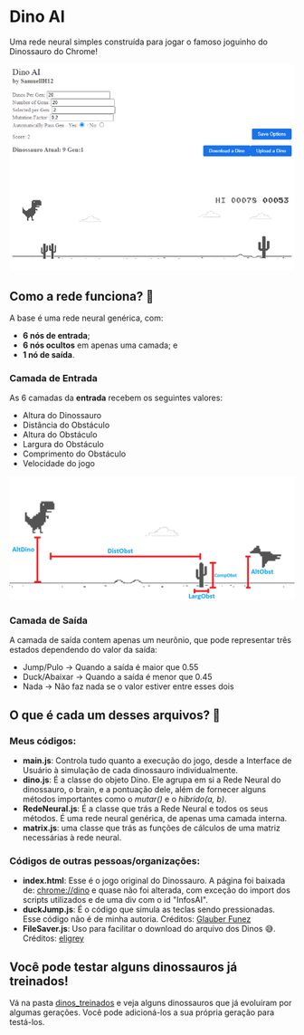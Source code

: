 # Dino AI
Uma rede neural simples construída para jogar o famoso joguinho do Dinossauro do Chrome!

![UI](./readme_images/DinoAI_UI_image.png)

## Como a rede funciona? 🤔

A base é uma rede neural genérica, com: 
- **6 nós de entrada**;
- **6 nós ocultos** em apenas uma camada; e  
- **1 nó de saída**.

### Camada de Entrada
As 6 camadas da **entrada** recebem os seguintes valores:
- Altura do Dinossauro
- Distância do Obstáculo
- Altura do Obstáculo
- Largura do Obstáculo
- Comprimento do Obstáculo
- Velocidade do jogo

![](./readme_images/DinoAI_inputs_explain.png)

### Camada de Saída
A camada de saída contem apenas um neurônio, que pode representar três estados
dependendo do valor da saída:
- Jump/Pulo -> Quando a saída é maior que 0.55
- Duck/Abaixar -> Quando a saída é menor que 0.45
- Nada -> Não faz nada se o valor estiver entre esses dois

## O que é cada um desses arquivos? 🤔

### Meus códigos:
- **main.js**: Controla tudo quanto a execução do jogo, desde a Interface de Usuário à simulação de cada dinossauro individualmente.
- **dino.js**: É a classe do objeto Dino. Ele agrupa em si a Rede Neural do dinossauro, o brain, e a pontuação dele, além de fornecer alguns métodos importantes como o *mutar()* e o *hibrido(a, b)*.
- **RedeNeural.js**: É a classe que trás a Rede Neural e todos os seus métodos. É uma rede neural genérica, de apenas uma camada interna.
- **matrix.js**: uma classe que trás as funções de cálculos de uma matriz necessárias à rede neural.


### Códigos de outras pessoas/organizações:
- **index.html**: Esse é o jogo original do Dinossauro. A página foi baixada de: [chrome://dino](chrome://dino/) e quase não foi alterada, com exceção do import dos scripts utilizados e de uma div com o id "InfosAI".
- **duckJump.js**: É o código que simula as teclas sendo pressionadas. Esse código não é de minha autoria. Créditos: [Glauber Funez](https://gist.github.com/GlauberF/d8278ce3aa592389e6e3d4e758e6a0c2)
- **FileSaver.js**: Uso para facilitar o download do arquivo dos Dinos 😅. Créditos: [eligrey](https://github.com/eligrey/FileSaver.js/blob/master/dist/FileSaver.js)

## Você pode testar alguns dinossauros já treinados!
Vá na pasta [dinos_treinados](./dinos_treinados) e veja alguns dinossauros que já evoluíram por algumas gerações. Você pode adicioná-los a sua própria geração para testá-los.